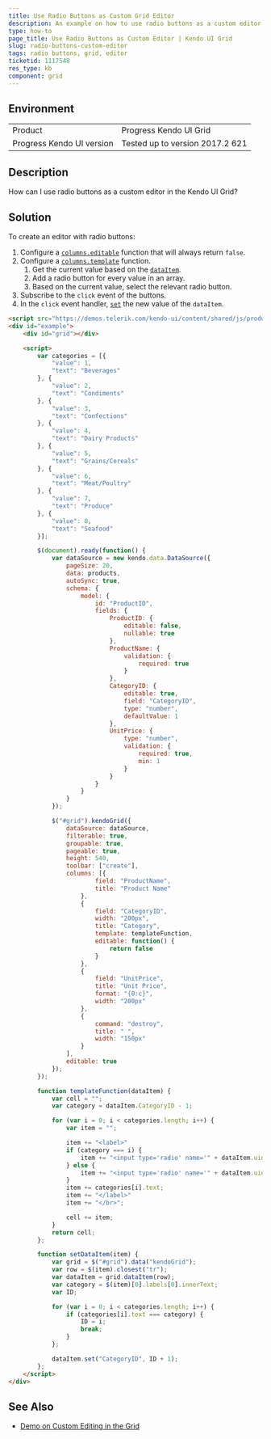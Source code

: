 ```yaml
---
title: Use Radio Buttons as Custom Grid Editor
description: An example on how to use radio buttons as a custom editor in the Kendo UI Grid.
type: how-to
page_title: Use Radio Buttons as Custom Editor | Kendo UI Grid
slug: radio-buttons-custom-editor
tags: radio buttons, grid, editor
ticketid: 1117548
res_type: kb
component: grid
---
```


## Environment

<table>
 <tr>
  <td>Product</td>
  <td>Progress Kendo UI Grid</td>
 </tr>
 <tr>
  <td>Progress Kendo UI version</td>
  <td>Tested up to version 2017.2 621</td>
 </tr>
</table>

## Description

How can I use radio buttons as a custom editor in the Kendo UI Grid?

## Solution

To create an editor with radio buttons:

1. Configure a [`columns.editable`](http://docs.telerik.com/kendo-ui/api/javascript/ui/grid#configuration-columns.editable) function that will always return `false`.
1. Configure a [`columns.template`](http://docs.telerik.com/kendo-ui/api/javascript/ui/grid#configuration-columns.template)  function.
    1. Get the current value based on the [`dataItem`](http://docs.telerik.com/kendo-ui/api/javascript/ui/grid#methods-dataItem).
    1. Add a radio button for every value in an array.
    1. Based on the current value, select the relevant radio button.
1. Subscribe to the `click` event of the buttons.
1. In the `click` event handler, [`set`](http://docs.telerik.com/kendo-ui/api/javascript/data/model#methods-set) the new value of the `dataItem`.

```html
<script src="https://demos.telerik.com/kendo-ui/content/shared/js/products.js" type="text/javascript"></script>
<div id="example">
    <div id="grid"></div>

    <script>
        var categories = [{
            "value": 1,
            "text": "Beverages"
        }, {
            "value": 2,
            "text": "Condiments"
        }, {
            "value": 3,
            "text": "Confections"
        }, {
            "value": 4,
            "text": "Dairy Products"
        }, {
            "value": 5,
            "text": "Grains/Cereals"
        }, {
            "value": 6,
            "text": "Meat/Poultry"
        }, {
            "value": 7,
            "text": "Produce"
        }, {
            "value": 8,
            "text": "Seafood"
        }];

        $(document).ready(function() {
            var dataSource = new kendo.data.DataSource({
                pageSize: 20,
                data: products,
                autoSync: true,
                schema: {
                    model: {
                        id: "ProductID",
                        fields: {
                            ProductID: {
                                editable: false,
                                nullable: true
                            },
                            ProductName: {
                                validation: {
                                    required: true
                                }
                            },
                            CategoryID: {
                                editable: true,
                                field: "CategoryID",
                                type: "number",
                                defaultValue: 1
                            },
                            UnitPrice: {
                                type: "number",
                                validation: {
                                    required: true,
                                    min: 1
                                }
                            }
                        }
                    }
                }
            });

            $("#grid").kendoGrid({
                dataSource: dataSource,
                filterable: true,
                groupable: true,
                pageable: true,
                height: 540,
                toolbar: ["create"],
                columns: [{
                        field: "ProductName",
                        title: "Product Name"
                    },
                    {
                        field: "CategoryID",
                        width: "200px",
                        title: "Category",
                        template: templateFunction,
                        editable: function() {
                            return false
                        }
                    },
                    {
                        field: "UnitPrice",
                        title: "Unit Price",
                        format: "{0:c}",
                        width: "200px"
                    },
                    {
                        command: "destroy",
                        title: " ",
                        width: "150px"
                    }
                ],
                editable: true
            });
        });

        function templateFunction(dataItem) {
            var cell = "";
            var category = dataItem.CategoryID - 1;

            for (var i = 0; i < categories.length; i++) {
                var item = "";

                item += "<label>"
                if (category === i) {
                    item += "<input type='radio' name='" + dataItem.uid + "' onclick='setDataItem(this);' checked=checked />";
                } else {
                    item += "<input type='radio' name='" + dataItem.uid + "' onclick='setDataItem(this);'/>";
                }
                item += categories[i].text;
                item += "</label>"
                item += "</br>";

                cell += item;
            }
            return cell;
        };

        function setDataItem(item) {
            var grid = $("#grid").data("kendoGrid");
            var row = $(item).closest("tr");
            var dataItem = grid.dataItem(row);
            var category = $(item)[0].labels[0].innerText;
            var ID;

            for (var i = 0; i < categories.length; i++) {
                if (categories[i].text === category) {
                    ID = i;
                    break;
                }
            };

            dataItem.set("CategoryID", ID + 1);
        };
    </script>
</div>
```

## See Also

* [Demo on Custom Editing in the Grid](https://demos.telerik.com/kendo-ui/grid/editing-custom)
